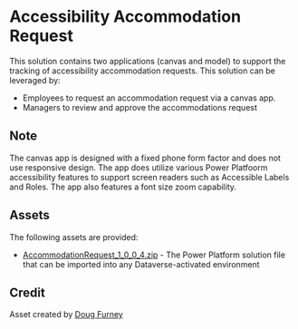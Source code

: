 # Accessibility Accommodation Request
This solution contains two applications (canvas and model) to support the tracking of accessibility accommodation requests. This solution can be leveraged by:
 - Employees to request an accommodation request via a canvas app.  
 - Managers to review and approve the accommodations request

## Note
The canvas app is designed with a fixed phone form factor and does not use responsive design.  The app does utilize various Power Platfoorm accessibility features to support screen readers such as Accessible Labels and Roles.  The app also features a font size zoom capability.

## Assets
The following assets are provided:
- [AccommodationRequest_1_0_0_4.zip](https://github.com/microsoft/SLG-Business-Applications/releases/download/7/AccommodationRequest_1_0_0_4.zip) - The Power Platform solution file that can be imported into any Dataverse-activated environment

## Credit
Asset created by [Doug Furney](https://www.linkedin.com/in/dougfurney/)